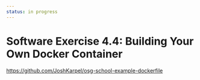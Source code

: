 ```yaml
---
status: in progress
---
```


<style type="text/css"> pre em { font-style: normal; background-color: yellow; } pre strong { font-style: normal; font-weight: bold; color: #008; } </style>

Software Exercise 4.4: Building Your Own Docker Container
====================================



https://github.com/JoshKarpel/osg-school-example-dockerfile